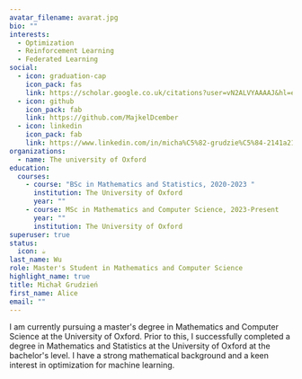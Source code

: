 ```yaml
---
avatar_filename: avarat.jpg
bio: ""
interests:
  - Optimization
  - Reinforcement Learning
  - Federated Learning
social:
  - icon: graduation-cap
    icon_pack: fas
    link: https://scholar.google.co.uk/citations?user=vN2ALVYAAAAJ&hl=en
  - icon: github
    icon_pack: fab
    link: https://github.com/MajkelDcember
  - icon: linkedin
    icon_pack: fab
    link: https://www.linkedin.com/in/micha%C5%82-grudzie%C5%84-2141a2198
organizations:
  - name: The university of Oxford
education:
  courses:
    - course: "BSc in Mathematics and Statistics, 2020-2023 "
      institution: The University of Oxford
      year: ""
    - course: MSc in Mathematics and Computer Science, 2023-Present
      year: ""
      institution: The University of Oxford
superuser: true
status:
  icon: ☕️
last_name: Wu
role: Master's Student in Mathematics and Computer Science
highlight_name: true
title: Michał Grudzień
first_name: Alice
email: ""
---
```

I am currently pursuing a master's degree in Mathematics and Computer Science at the University of Oxford. Prior to this, I successfully completed a degree in Mathematics and Statistics at the University of Oxford at the bachelor's level. I have a strong mathematical background and a keen interest in optimization for machine learning.